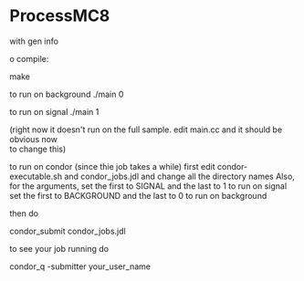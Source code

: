 # ProcessMC8
with gen info


o compile:

make

to run on background
./main 0

to run on signal
./main 1

(right now it doesn't run on the full sample.  edit main.cc and it should be obvious now\
 to change this)

to run on condor (since thie job takes a while)
first edit condor-executable.sh and condor_jobs.jdl and change all the directory names
Also, for the arguments, set the first to SIGNAL and the last to 1 to run on signal
set the first to BACKGROUND and the last to 0 to run on background


then do

condor_submit condor_jobs.jdl


to see your job running do

condor_q -submitter your_user_name

